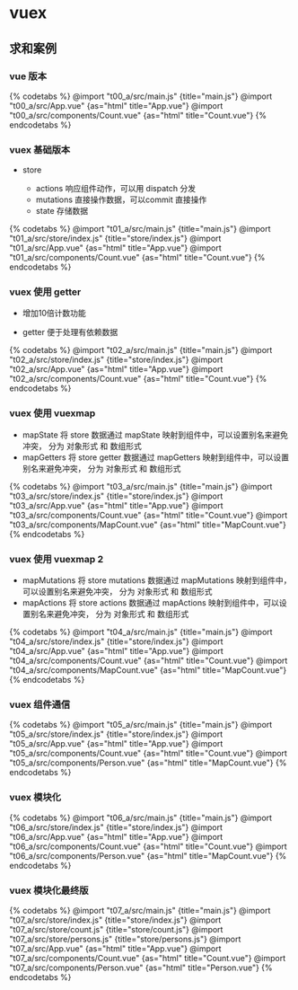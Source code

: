 # vuex

## 求和案例

### vue 版本

{% codetabs %}
@import "t00_a/src/main.js" {title="main.js"}
@import "t00_a/src/App.vue" {as="html" title="App.vue"}
@import "t00_a/src/components/Count.vue"  {as="html" title="Count.vue"}
{% endcodetabs %}

### vuex 基础版本

- store

  - actions 响应组件动作，可以用 dispatch 分发
  - mutations 直接操作数据，可以commit 直接操作
  - state 存储数据

{% codetabs %}
@import "t01_a/src/main.js" {title="main.js"}
@import "t01_a/src/store/index.js" {title="store/index.js"}
@import "t01_a/src/App.vue" {as="html" title="App.vue"}
@import "t01_a/src/components/Count.vue"  {as="html" title="Count.vue"}
{% endcodetabs %}

### vuex 使用 getter 

- 增加10倍计数功能

- getter 便于处理有依赖数据

{% codetabs %}
@import "t02_a/src/main.js" {title="main.js"}
@import "t02_a/src/store/index.js" {title="store/index.js"}
@import "t02_a/src/App.vue" {as="html" title="App.vue"}
@import "t02_a/src/components/Count.vue"  {as="html" title="Count.vue"}
{% endcodetabs %}

### vuex 使用 vuexmap 

- mapState 将 store 数据通过 mapState 映射到组件中，可以设置别名来避免冲突， 分为 对象形式 和 数组形式
- mapGetters 将 store getter 数据通过 mapGetters 映射到组件中，可以设置别名来避免冲突， 分为 对象形式 和 数组形式

{% codetabs %}
@import "t03_a/src/main.js" {title="main.js"}
@import "t03_a/src/store/index.js" {title="store/index.js"}
@import "t03_a/src/App.vue" {as="html" title="App.vue"}
@import "t03_a/src/components/Count.vue"  {as="html" title="Count.vue"}
@import "t03_a/src/components/MapCount.vue"  {as="html" title="MapCount.vue"}
{% endcodetabs %}

### vuex 使用 vuexmap 2

- mapMutations 将 store mutations 数据通过 mapMutations 映射到组件中，可以设置别名来避免冲突， 分为 对象形式 和 数组形式
- mapActions 将 store actions 数据通过 mapActions 映射到组件中，可以设置别名来避免冲突， 分为 对象形式 和 数组形式

{% codetabs %}
@import "t04_a/src/main.js" {title="main.js"}
@import "t04_a/src/store/index.js" {title="store/index.js"}
@import "t04_a/src/App.vue" {as="html" title="App.vue"}
@import "t04_a/src/components/Count.vue"  {as="html" title="Count.vue"}
@import "t04_a/src/components/MapCount.vue"  {as="html" title="MapCount.vue"}
{% endcodetabs %}

### vuex 组件通信

{% codetabs %}
@import "t05_a/src/main.js" {title="main.js"}
@import "t05_a/src/store/index.js" {title="store/index.js"}
@import "t05_a/src/App.vue" {as="html" title="App.vue"}
@import "t05_a/src/components/Count.vue"  {as="html" title="Count.vue"}
@import "t05_a/src/components/Person.vue"  {as="html" title="MapCount.vue"}
{% endcodetabs %}

### vuex 模块化

{% codetabs %}
@import "t06_a/src/main.js" {title="main.js"}
@import "t06_a/src/store/index.js" {title="store/index.js"}
@import "t06_a/src/App.vue" {as="html" title="App.vue"}
@import "t06_a/src/components/Count.vue"  {as="html" title="Count.vue"}
@import "t06_a/src/components/Person.vue"  {as="html" title="MapCount.vue"}
{% endcodetabs %}

### vuex 模块化最终版

{% codetabs %}
@import "t07_a/src/main.js" {title="main.js"}
@import "t07_a/src/store/index.js" {title="store/index.js"}
@import "t07_a/src/store/count.js" {title="store/count.js"}
@import "t07_a/src/store/persons.js" {title="store/persons.js"}
@import "t07_a/src/App.vue" {as="html" title="App.vue"}
@import "t07_a/src/components/Count.vue"  {as="html" title="Count.vue"}
@import "t07_a/src/components/Person.vue"  {as="html" title="Person.vue"}
{% endcodetabs %}
